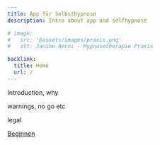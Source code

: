 ```yaml
---
title: App für Selbsthypnose
description: Intro about app and selfhypnose

# image:
#   src: '@assets/images/praxis.png'
#   alt: Janine Aerni - Hypnosetherapie Praxis

backlink:
  title: Home
  url: /
---
```


Introduction, why

warnings, no go etc

legal

<a
  href="/app/start/"
  class="inline-flex no-prose items-center justify-center px-6 py-3 text-base leading-tight font-bold text-white bg-red-600 border border-red-600 rounded-full transition hover:bg-red-500 hover:text-red-50 no-underline">Beginnen</a>
